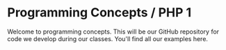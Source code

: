# Programming Concepts / PHP 1
Welcome to programming concepts. This will be our GitHub repository for code we develop during our classes. You'll find all our examples here.
